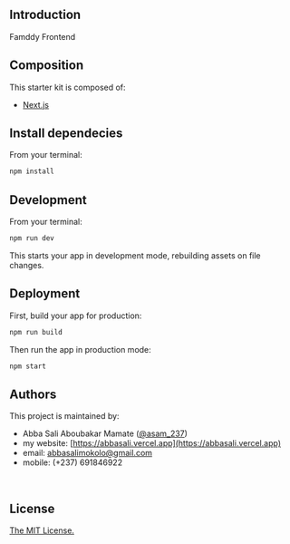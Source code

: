 ## Introduction
Famddy Frontend
<br/>

## Composition
This starter kit is composed of:
- [Next.js](https://nextjs.org/)
  <br/>

## Install dependecies
From your terminal:
```sh
npm install
```

## Development
From your terminal:

```sh
npm run dev
```

This starts your app in development mode, rebuilding assets on file changes.

## Deployment

First, build your app for production:

```sh
npm run build
```

Then run the app in production mode:

```sh
npm start
```

## Authors
This project is maintained by:
- Abba Sali Aboubakar Mamate ([@asam_237](https://twitter.com/asam_237))
- my website: [https://abbasali.vercel.app](https://abbasali.vercel.app)
- email: abbasalimokolo@gmail.com
- mobile: (+237) 691846922
<br/>

## License
[The MIT License.](https://opensource.org/licenses/MIT)
